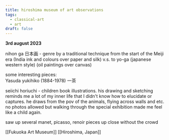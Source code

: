 ```yaml
---
title: hiroshima museum of art observations
tags:
  - classical-art
  - art
draft: false
---
```

**3rd august 2023**

nihon ga 日本画 - genre by a traditional technique from the start of the Meiji era (India ink and colours over paper and silk) v.s. to yo-ga (japanese western style) (oil paintings over canvas)  
  
some interesting pieces:  
Yasuda yukihiko (1884-1978) 一茶  
  
seiichi horiuchi - children book illustrations. his drawing and sketching reminds me a lot of my inner life that I didn't know how to elucidate or captures. he draws from the pov of the animals, flying across walls and etc. no photos allowed but walking through the special exhibition made me feel like a child again.  
  
saw up several manet, picasso, renoir pieces up close without the crowd  
  
[[Fukuoka Art Museum]]
[[Hiroshima, Japan]]